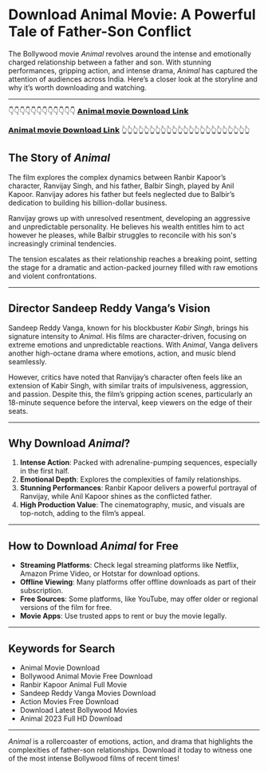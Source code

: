 # Download Animal Movie: A Powerful Tale of Father-Son Conflict

The Bollywood movie *Animal* revolves around the intense and emotionally charged relationship between a father and son. With stunning performances, gripping action, and intense drama, *Animal* has captured the attention of audiences across India. Here’s a closer look at the storyline and why it’s worth downloading and watching.

---
👇👇👇👇👇👇👇👇👇👇👇👇
[**𝗔𝗻𝗶𝗺𝗮𝗹 𝗺𝗼𝘃𝗶𝗲 𝗗𝗼𝘄𝗻𝗹𝗼𝗮𝗱 𝗟𝗶𝗻𝗸**](https://t.me/techapycoder)

[**𝗔𝗻𝗶𝗺𝗮𝗹 𝗺𝗼𝘃𝗶𝗲 𝗗𝗼𝘄𝗻𝗹𝗼𝗮𝗱 𝗟𝗶𝗻𝗸**](https://t.me/techapycoder)
👆👆👆👆👆👆👆👆👆👆👆👆👆👆👆👆👆👆👆👆👆👆👆
## The Story of *Animal*

The film explores the complex dynamics between Ranbir Kapoor’s character, Ranvijay Singh, and his father, Balbir Singh, played by Anil Kapoor. Ranvijay adores his father but feels neglected due to Balbir’s dedication to building his billion-dollar business.

Ranvijay grows up with unresolved resentment, developing an aggressive and unpredictable personality. He believes his wealth entitles him to act however he pleases, while Balbir struggles to reconcile with his son's increasingly criminal tendencies.

The tension escalates as their relationship reaches a breaking point, setting the stage for a dramatic and action-packed journey filled with raw emotions and violent confrontations.

---

## Director Sandeep Reddy Vanga’s Vision

Sandeep Reddy Vanga, known for his blockbuster *Kabir Singh*, brings his signature intensity to *Animal*. His films are character-driven, focusing on extreme emotions and unpredictable reactions. With *Animal*, Vanga delivers another high-octane drama where emotions, action, and music blend seamlessly.

However, critics have noted that Ranvijay’s character often feels like an extension of Kabir Singh, with similar traits of impulsiveness, aggression, and passion. Despite this, the film’s gripping action scenes, particularly an 18-minute sequence before the interval, keep viewers on the edge of their seats.

---

## Why Download *Animal*?

1. **Intense Action**: Packed with adrenaline-pumping sequences, especially in the first half.
2. **Emotional Depth**: Explores the complexities of family relationships.
3. **Stunning Performances**: Ranbir Kapoor delivers a powerful portrayal of Ranvijay, while Anil Kapoor shines as the conflicted father.
4. **High Production Value**: The cinematography, music, and visuals are top-notch, adding to the film’s appeal.

---

## How to Download *Animal* for Free

- **Streaming Platforms**: Check legal streaming platforms like Netflix, Amazon Prime Video, or Hotstar for download options.
- **Offline Viewing**: Many platforms offer offline downloads as part of their subscription.
- **Free Sources**: Some platforms, like YouTube, may offer older or regional versions of the film for free.
- **Movie Apps**: Use trusted apps to rent or buy the movie legally.

---

## Keywords for Search
- Animal Movie Download
- Bollywood Animal Movie Free Download
- Ranbir Kapoor Animal Full Movie
- Sandeep Reddy Vanga Movies Download
- Action Movies Free Download
- Download Latest Bollywood Movies
- Animal 2023 Full HD Download

---

*Animal* is a rollercoaster of emotions, action, and drama that highlights the complexities of father-son relationships. Download it today to witness one of the most intense Bollywood films of recent times!
